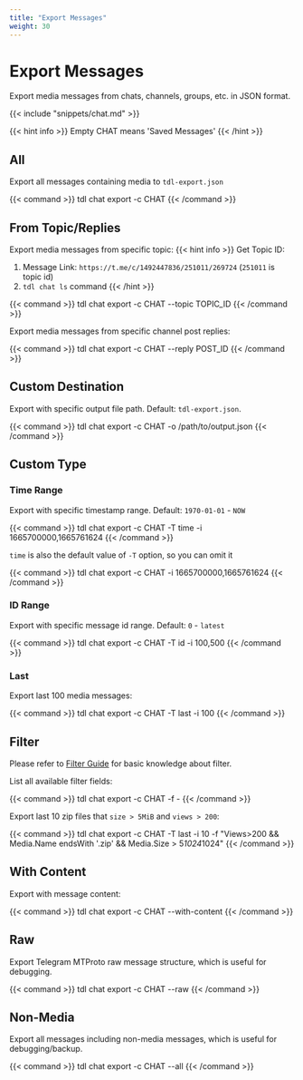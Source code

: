 ```yaml
---
title: "Export Messages"
weight: 30
---
```


# Export Messages

Export media messages from chats, channels, groups, etc. in JSON format.

{{< include "snippets/chat.md" >}}

{{< hint info >}}
Empty CHAT means 'Saved Messages'
{{< /hint >}}

## All

Export all messages containing media to `tdl-export.json`

{{< command >}}
tdl chat export -c CHAT
{{< /command >}}

## From Topic/Replies

Export media messages from specific topic:
{{< hint info >}}
Get Topic ID:

1. Message Link: `https://t.me/c/1492447836/251011/269724` (`251011` is topic id)
2. `tdl chat ls` command
   {{< /hint >}}

{{< command >}}
tdl chat export -c CHAT --topic TOPIC_ID
{{< /command >}}

Export media messages from specific channel post replies:

{{< command >}}
tdl chat export -c CHAT --reply POST_ID
{{< /command >}}

## Custom Destination

Export with specific output file path. Default: `tdl-export.json`.

{{< command >}}
tdl chat export -c CHAT -o /path/to/output.json
{{< /command >}}

## Custom Type

### Time Range

Export with specific timestamp range. Default: `1970-01-01` - `NOW`

{{< command >}}
tdl chat export -c CHAT -T time -i 1665700000,1665761624
{{< /command >}}

`time` is also the default value of `-T` option, so you can omit it

{{< command >}}
tdl chat export -c CHAT -i 1665700000,1665761624
{{< /command >}}

### ID Range

Export with specific message id range. Default: `0` - `latest`

{{< command >}}
tdl chat export -c CHAT -T id -i 100,500
{{< /command >}}

### Last

Export last 100 media messages:

{{< command >}}
tdl chat export -c CHAT -T last -i 100
{{< /command >}}

## Filter

Please refer to [Filter Guide](/reference/expr) for basic knowledge about filter.

List all available filter fields:

{{< command >}}
tdl chat export -c CHAT -f -
{{< /command >}}

Export last 10 zip files that `size > 5MiB` and `views > 200`:

{{< command >}}
tdl chat export -c CHAT -T last -i 10 -f "Views>200 && Media.Name endsWith '.zip' && Media.Size > 5*1024*1024"
{{< /command >}}

## With Content

Export with message content:

{{< command >}}
tdl chat export -c CHAT --with-content
{{< /command >}}

## Raw

Export Telegram MTProto raw message structure, which is useful for debugging.

{{< command >}}
tdl chat export -c CHAT --raw
{{< /command >}}

## Non-Media

Export all messages including non-media messages, which is useful for debugging/backup.

{{< command >}}
tdl chat export -c CHAT --all
{{< /command >}}
